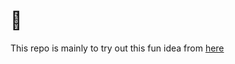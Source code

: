 # 🤖
This repo is mainly to try out this fun idea from [here](https://www.linkedin.com/feed/update/urn:li:activity:7001843025769308161?commentUrn=urn%3Ali%3Acomment%3A%28activity%3A7001843025769308161%2C7001905292426780672%29&dashCommentUrn=urn%3Ali%3Afsd_comment%3A%287001905292426780672%2Curn%3Ali%3Aactivity%3A7001843025769308161%29)
